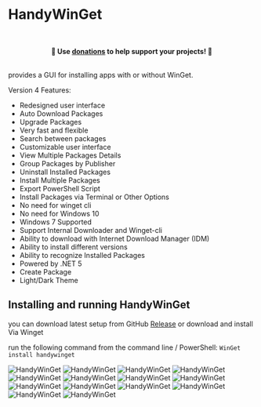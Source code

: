 # HandyWinGet
<br>
<p align="center">
	<b>🙌 Use <a href="https://blockchain.com/btc/payment_request?address=19cmmVkh4ZsEdrcumbRMvQXmCFfw8nAbX5&amount=0.00041825&message=Buy a cup of tea">donations</a> to help support <b>your</b> projects! 🙌</b>
</p>
<br> 
provides a GUI for installing apps with or without WinGet.

 Version 4 Features:

- Redesigned user interface
- Auto Download Packages
- Upgrade Packages
- Very fast and flexible
- Search between packages
- Customizable user interface 
- View Multiple Packages Details
- Group Packages by Publisher
- Uninstall Installed Packages
- Install Multiple Packages
- Export PowerShell Script
- Install Packages via Terminal or Other Options
- No need for winget cli
- No need for Windows 10 
- Windows 7 Supported
- Support Internal Downloader and Winget-cli
- Ability to download with Internet Download Manager (IDM)
- Ability to install different versions
- Ability to recognize Installed Packages
- Powered by .NET 5
- Create Package
- Light/Dark Theme

## Installing and running HandyWinGet
you can download latest setup from GitHub [Release](https://github.com/HandyOrg/HandyWinGet/releases) or download and install Via Winget

run the following command from the command line / PowerShell:
`WinGet install handywinget`

![HandyWinGet](ScreenShot/12.png)
![HandyWinGet](ScreenShot/11.gif)
![HandyWinGet](ScreenShot/10.png)
![HandyWinGet](ScreenShot/1.png)
![HandyWinGet](ScreenShot/2.png)
![HandyWinGet](ScreenShot/3.png)
![HandyWinGet](ScreenShot/4.png)
![HandyWinGet](ScreenShot/5.png)
![HandyWinGet](ScreenShot/6.png)
![HandyWinGet](ScreenShot/7.png)
![HandyWinGet](ScreenShot/8.png)
![HandyWinGet](ScreenShot/9.png)
![HandyWinGet](ScreenShot/13.png)
![HandyWinGet](ScreenShot/14.png)

